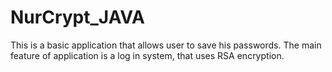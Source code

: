 # NurCrypt_JAVA

This is a basic application that allows user to save his passwords.
The main feature of application is a log in system, that uses RSA encryption.
